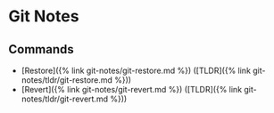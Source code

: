 ---
---

# Git Notes

## Commands

- [Restore]({% link git-notes/git-restore.md %}) ([TLDR]({% link git-notes/tldr/git-restore.md %}))
- [Revert]({% link git-notes/git-revert.md %}) ([TLDR]({% link git-notes/tldr/git-revert.md %}))
